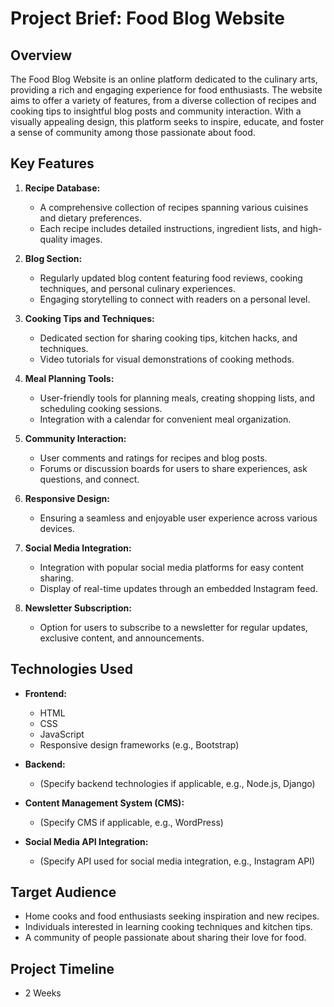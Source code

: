 # Project Brief: Food Blog Website

## Overview

The Food Blog Website is an online platform dedicated to the culinary arts, providing a rich and engaging experience for food enthusiasts. The website aims to offer a variety of features, from a diverse collection of recipes and cooking tips to insightful blog posts and community interaction. With a visually appealing design, this platform seeks to inspire, educate, and foster a sense of community among those passionate about food.

## Key Features

1. **Recipe Database:**
   - A comprehensive collection of recipes spanning various cuisines and dietary preferences.
   - Each recipe includes detailed instructions, ingredient lists, and high-quality images.

2. **Blog Section:**
   - Regularly updated blog content featuring food reviews, cooking techniques, and personal culinary experiences.
   - Engaging storytelling to connect with readers on a personal level.

3. **Cooking Tips and Techniques:**
   - Dedicated section for sharing cooking tips, kitchen hacks, and techniques.
   - Video tutorials for visual demonstrations of cooking methods.

4. **Meal Planning Tools:**
   - User-friendly tools for planning meals, creating shopping lists, and scheduling cooking sessions.
   - Integration with a calendar for convenient meal organization.

5. **Community Interaction:**
   - User comments and ratings for recipes and blog posts.
   - Forums or discussion boards for users to share experiences, ask questions, and connect.

6. **Responsive Design:**
   - Ensuring a seamless and enjoyable user experience across various devices.

7. **Social Media Integration:**
   - Integration with popular social media platforms for easy content sharing.
   - Display of real-time updates through an embedded Instagram feed.

8. **Newsletter Subscription:**
   - Option for users to subscribe to a newsletter for regular updates, exclusive content, and announcements.

## Technologies Used

- **Frontend:**
  - HTML
  - CSS
  - JavaScript
  - Responsive design frameworks (e.g., Bootstrap)

- **Backend:**
  - (Specify backend technologies if applicable, e.g., Node.js, Django)

- **Content Management System (CMS):**
  - (Specify CMS if applicable, e.g., WordPress)

- **Social Media API Integration:**
  - (Specify API used for social media integration, e.g., Instagram API)

## Target Audience

- Home cooks and food enthusiasts seeking inspiration and new recipes.
- Individuals interested in learning cooking techniques and kitchen tips.
- A community of people passionate about sharing their love for food.

## Project Timeline

- 2 Weeks
